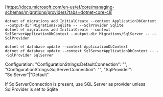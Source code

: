 [https://docs.microsoft.com/en-us/ef/core/managing-schemas/migrations/providers?tabs=dotnet-core-cli]

```
dotnet ef migrations add InitialCreate --context ApplicationDbContext --output-dir Migrations/Sqlite -- --SqlProvider Sqlite
dotnet ef migrations add InitialCreate --context SqlServerApplicationDbContext --output-dir Migrations/SqlServer -- --SqlProvider
```

```
dotnet ef database update --context ApplicationDbContext
dotnet ef database update --context SqlServerApplicationDbContext -- --SqlProvider SqlServer
```


Configuration:
 "ConfigurationStrings:DefaultConnection": "",
 "ConfigurationStrings:SqlServerConnection": "",
 "SqlProvider": "SqlServer"|"Default"

 If SqlServerConnection is present, use SQL Server as provider unless SqlProvider is set to Sqlite